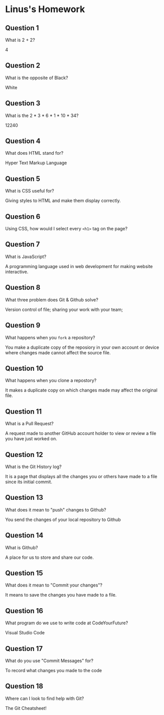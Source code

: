 # Linus's Homework

## Question 1

What is 2 + 2?

4

## Question 2

What is the opposite of Black?

White

## Question 3

What is the  2 * 3 * 6 * 1 * 10 * 34?

12240

## Question 4 

What does HTML stand for?

Hyper Text Markup Language

## Question 5

What is CSS useful for?

 Giving styles to HTML and make them display correctly.

## Question 6

Using CSS, how would I select every `<h1>` tag on the page?

<style>
h1 {

}
</style>

## Question 7

What is JavaScript?

A programming language used in web development for making website interactive. 

## Question 8

What three problem does Git & Github solve?

Version control of file; sharing your work with your team; 

## Question 9

What happens when you `fork` a repository?

You make a duplicate copy of the reposiory in your own account or device where changes made cannot affect the source file.

## Question 10 

What happens when you clone a repostory?

It makes a duplicate copy on which changes made may affect the original file.

## Question 11

What is a Pull Request?

A request made to another GitHub account holder to view or review a file you have just worked on.

## Question 12

What is the Git History log?

It is a page that displays all the changes you or others have made to a file since its initial commit.

## Question 13

What does it mean to "push" changes to Github?

You send the changes of your local repository to Github

## Question 14

What is Github?

A place for us to store and share our code.

## Question 15

What does it mean to "Commit your changes"?

It means to save the changes you have made to a file. 

## Question 16

What program do we use to write code at CodeYourFuture?

Visual Studio Code

## Question 17

What do you use "Commit Messages" for?

To record what changes you made to the code

## Question 18

Where can I look to find help with Git?

The Git Cheatsheet!
